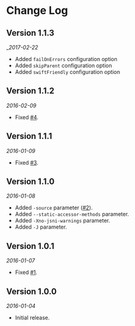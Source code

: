 Change Log
==========

## Version 1.1.3

__2017-02-22_

* Added `failOnErrors` configuration option
* Added `skipParent` configuration option
* Added `swiftFriendly` configuration option
 
## Version 1.1.2

_2016-02-09_

 *  Fixed [#4](https://github.com/smoope/j2objc-maven-plugin/issues/4). 

## Version 1.1.1

_2016-01-09_

 *  Fixed [#3](https://github.com/smoope/j2objc-maven-plugin/issues/3). 

## Version 1.1.0

_2016-01-08_

 *  Added `-source` parameter ([#2](https://github.com/smoope/j2objc-maven-plugin/issues/2)).
 *  Added `--static-accessor-methods` parameter.
 *  Added `-Xno-jsni-warnings` parameter.
 *  Added `-J` parameter.
  
## Version 1.0.1

_2016-01-07_

 *  Fixed [#1](https://github.com/smoope/j2objc-maven-plugin/issues/1). 

## Version 1.0.0

_2016-01-04_

 *  Initial release.